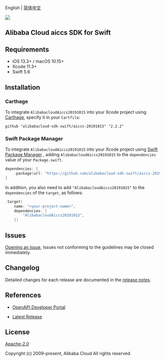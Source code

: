 English | [简体中文](README-CN.md)

![](https://aliyunsdk-pages.alicdn.com/icons/AlibabaCloud.svg)

## Alibaba Cloud aiccs SDK for Swift

## Requirements

- iOS 13.3+ / macOS 10.15+
- Xcode 11.3+
- Swift 5.6

## Installation

### Carthage

To integrate `AlibabacloudAiccs20191015` into your Xcode project using [Carthage](https://github.com/Carthage/Carthage), specify it in your `Cartfile`:

```ogdl
github "alibabacloud-sdk-swift/aiccs-20191015" "2.2.2"
```

### Swift Package Manager

To integrate `AlibabacloudAiccs20191015` into your Xcode project using [Swift Package Manager](https://swift.org/package-manager/) , adding `AlibabacloudAiccs20191015` to the `dependencies` value of your `Package.swift`.

```swift
dependencies: [
    .package(url: "https://github.com/alibabacloud-sdk-swift/aiccs-20191015.git", from: "2.2.2")
]
```

In addition, you also need to add `"AlibabacloudAiccs20191015"` to the `dependencies` of the `target`, as follows:

```swift
.target(
    name: "<your-project-name>",
    dependencies: [
        "AlibabacloudAiccs20191015",
    ])
```

## Issues

[Opening an Issue](https://github.com/alibabacloud-sdk-swift/aiccs-20191015/issues/new), Issues not conforming to the guidelines may be closed immediately.

## Changelog

Detailed changes for each release are documented in the [release notes](./ChangeLog.txt).

## References

* [OpenAPI Developer Portal](https://next.api.alibabacloud.com/home)
- [Latest Release](https://github.com/alibabacloud-sdk-swift/aiccs-20191015)

## License

[Apache-2.0](http://www.apache.org/licenses/LICENSE-2.0)

Copyright (c) 2009-present, Alibaba Cloud All rights reserved.
